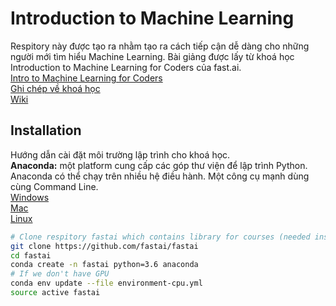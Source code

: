 # Introduction to Machine Learning 

Respitory này được tạo ra nhằm tạo ra cách tiếp cận dễ dàng cho những người mới tìm hiểu Machine Learning. Bài giảng được lấy từ khoá học Introduction to Machine Learning for Coders của fast.ai. \
[Intro to Machine Learning for Coders](http://course18.fast.ai/ml) \
[Ghi chép về khoá học](https://medium.com/@hiromi_suenaga/machine-learning-1-lesson-1-84a1dc2b5236) \
[Wiki](https://forums.fast.ai/t/wiki-thread-lesson-1/6825) 

## Installation 
Hướng dẫn cài đặt môi trường lập trình cho khoá học. \
**Anaconda:** một platform cung cấp các góp thư viện để lập trình Python. Anaconda có thể chạy trên nhiều hệ điều hành. Một công cụ mạnh dùng cùng Command Line. \
  [Windows](https://problemsolvingwithpython.com/01-Orientation/01.03-Installing-Anaconda-on-Windows/) \
  [Mac](https://problemsolvingwithpython.com/01-Orientation/01.04-Installing-Anaconda-on-MacOS/) \
  [Linux](https://problemsolvingwithpython.com/01-Orientation/01.05-Installing-Anaconda-on-Linux/) 
  ``` bash 
  # Clone respitory fastai which contains library for courses (needed install Github)
  git clone https://github.com/fastai/fastai 
  cd fastai  
  conda create -n fastai python=3.6 anaconda
  # If we don't have GPU 
  conda env update --file environment-cpu.yml 
  source active fastai 
  ```
  


